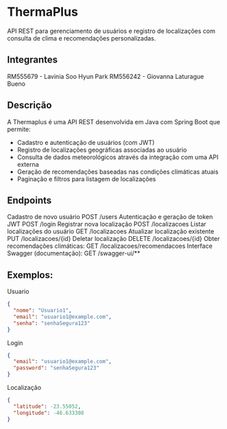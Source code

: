 # ThermaPlus
API REST para gerenciamento de usuários e registro de localizações com consulta de clima e recomendações personalizadas.

## Integrantes
RM555679 - Lavinia Soo Hyun Park
RM556242 - Giovanna Laturague Bueno

## Descrição
A Thermaplus é uma API REST desenvolvida em Java com Spring Boot que permite:

- Cadastro e autenticação de usuários (com JWT)
- Registro de localizações geográficas associadas ao usuário
- Consulta de dados meteorológicos através da integração com uma API externa
- Geração de recomendações baseadas nas condições climáticas atuais
- Paginação e filtros para listagem de localizações

## Endpoints
Cadastro de novo usuário
  POST	/users
Autenticação e geração de token JWT
  POST	/login
Registrar nova localização
  POST	/localizacoes
Listar localizações do usuário
  GET	/localizacoes
Atualizar localização existente
  PUT	/localizacoes/{id}
Deletar localização
  DELETE	/localizacoes/{id}
Obter recomendações climáticas:
  GET	/localizacoes/recomendacoes
Interface Swagger (documentação):
  GET	/swagger-ui/**

## Exemplos:
Usuario
```json
{
  "nome": "Usuario1",
  "email": "usuario1@example.com",
  "senha": "senhaSegura123"
}
```
Login
```json
{
  "email": "usuario1@example.com",
  "password": "senhaSegura123"
}
```
Localização
```json
{
  "latitude": -23.55052,
  "longitude": -46.633308
}
```

